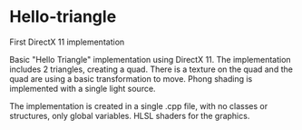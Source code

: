 # Hello-triangle
First DirectX 11 implementation

Basic "Hello Triangle" implementation using DirectX 11.
The implementation includes 2 triangles, creating a quad. 
There is a texture on the quad and the quad are using a basic transformation to move. 
Phong shading is implemented with a single light source. 

The implementation is created in a single .cpp file, with no classes or structures, only global variables. 
HLSL shaders for the graphics. 
